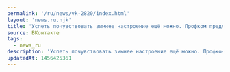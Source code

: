 ```yaml
---
permalink: '/ru/news/vk-2820/index.html'
layout: 'news.ru.njk'
title: 'Успеть почувствовать зимнее настроение ещё можно. Профком предлагает билеты на каток «Северное…'
source: ВКонтакте
tags:
  - news_ru
description: 'Успеть почувствовать зимнее настроение ещё можно. Профком предлагает билеты на каток «Северное…'
updatedAt: 1456425361
---
```

